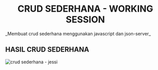 <h1 align="center">
  CRUD SEDERHANA - WORKING SESSION 
</h1>
_Membuat crud sederhana menggunakan javascript dan json-server_

## HASIL CRUD SEDERHANA
![crud sederhana - jessi](https://github.com/jessiropa/worksessionBE/assets/87848607/10ad1b6d-dc35-47b5-9bd0-4da1a482e06a)

